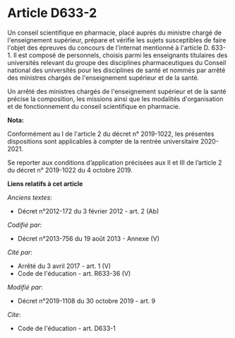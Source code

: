 # Article D633-2

Un conseil scientifique en pharmacie, placé auprès du ministre chargé de l'enseignement supérieur, prépare et vérifie les
sujets susceptibles de faire l'objet des épreuves du concours de l'internat mentionné à l'article D. 633-1. Il est composé de
personnels, choisis parmi les enseignants titulaires des universités relevant du groupe des disciplines pharmaceutiques du
Conseil national des universités pour les disciplines de santé et nommés par arrêté des ministres chargés de l'enseignement
supérieur et de la santé. 

Un arrêté des ministres chargés de l'enseignement supérieur et de la santé précise la composition, les missions ainsi que les
modalités d'organisation et de fonctionnement du conseil scientifique en pharmacie.

**Nota:**

Conformément au I de l'article 2 du décret n° 2019-1022, les présentes dispositions sont applicables à compter de la rentrée
universitaire 2020-2021.

Se reporter aux conditions d’application précisées aux II et III de l’article 2 du décret n° 2019-1022 du 4 octobre 2019.

**Liens relatifs à cet article**

_Anciens textes_:

  - Décret n°2012-172 du 3 février 2012 - art. 2 (Ab)

_Codifié par_:

  - Décret n°2013-756 du 19 août 2013 -  Annexe (V)

_Cité par_:

  - Arrêté du 3 avril 2017 - art. 1 (V)
  - Code de l'éducation - art. R633-36 (V)

_Modifié par_:

  - Décret n°2019-1108 du 30 octobre 2019 - art. 9

_Cite_:

  - Code de l'éducation - art. D633-1

